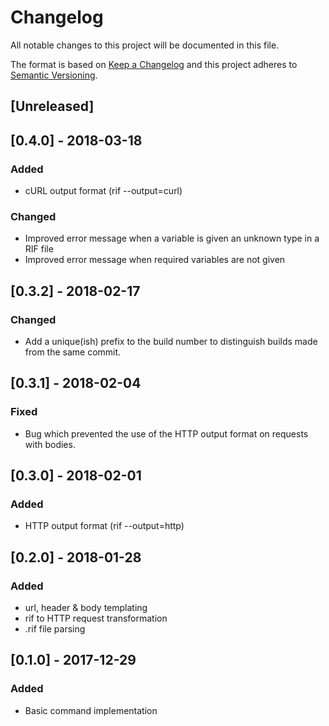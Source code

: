# Changelog
All notable changes to this project will be documented in this file.

The format is based on [Keep a Changelog](http://keepachangelog.com/en/1.0.0/)
and this project adheres to [Semantic Versioning](http://semver.org/spec/v2.0.0.html).

## [Unreleased]

## [0.4.0] - 2018-03-18
### Added
 - cURL output format (rif <filename> --output=curl)
### Changed
 - Improved error message when a variable is given an unknown type in a RIF file
 - Improved error message when required variables are not given

## [0.3.2] - 2018-02-17
### Changed
 - Add a unique(ish) prefix to the build number to distinguish builds made
   from the same commit.

## [0.3.1] - 2018-02-04
### Fixed
 - Bug which prevented the use of the HTTP output format on requests with
   bodies.

## [0.3.0] - 2018-02-01
### Added
 - HTTP output format (rif <filename> --output=http)

## [0.2.0] - 2018-01-28
### Added
 - url, header & body templating
 - rif to HTTP request transformation
 - .rif file parsing

## [0.1.0] - 2017-12-29
### Added
 - Basic command implementation
